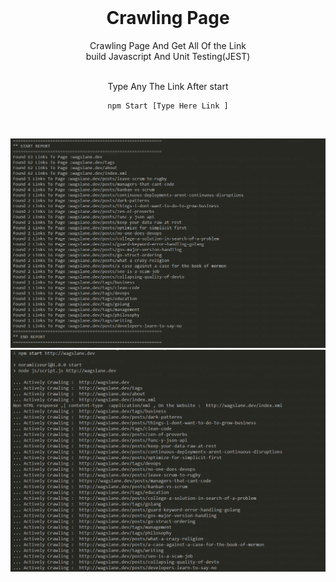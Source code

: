 <div align="center">

  <br />

  <h1 align="center">Crawling Page</h1>

Crawling Page And Get All Of the Link <br /> build Javascript And Unit Testing(JEST)
<br />

  <br />
  Type Any  The Link After start 
  <br />
  
 ```
 npm Start [Type Here Link ]
```
  
<br />

  
![Filmlane Desktop Demo](/assets/one.PNG)
![Filmlane Desktop Demo](/assets/two.PNG)
</div>
